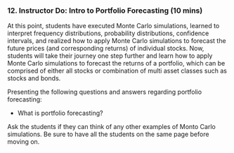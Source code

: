 ### 12. Instructor Do: Intro to Portfolio Forecasting (10 mins)

At this point, students have executed Monte Carlo simulations, learned to interpret frequency distributions, probability distributions, confidence intervals, and realized how to apply Monte Carlo simulations to forecast the future prices (and corresponding returns) of individual stocks. Now, students will take their journey one step further and learn how to apply Monte Carlo simulations to forecast the returns of a portfolio, which can be comprised of either all stocks or combination of multi asset classes such as stocks and bonds.

Presenting the following questions and answers regarding portfolio forecasting:

* What is portfolio forecasting?

  >

Ask the students if they can think of any other examples of Monto Carlo simulations. Be sure to have all the students on the same page before moving on.